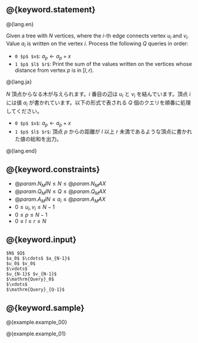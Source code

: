 ## @{keyword.statement}

@{lang.en}

Given a tree with $N$ vertices, where the $i$-th edge connects vertex $u_i$ and $v_i$. Value $a_i$ is written on the vertex $i$. Process the following $Q$ queries in order:

- `0 $p$ $x$`: $a_p \leftarrow a_p+x$
- `1 $p$ $l$ $r$`: Print the sum of the values written on the vertices whose distance from vertex $p$ is in $[l,r)$.

@{lang.ja}

$N$ 頂点からなる木が与えられます。$i$ 番目の辺は $u_i$ と $v_i$ を結んでいます。頂点 $i$ には値 $a_i$ が書かれています。以下の形式で表される $Q$ 個のクエリを順番に処理してください。

- `0 $p$ $x$`: $a_p \leftarrow a_p+x$
- `1 $p$ $l$ $r$`: 頂点 $p$ からの距離が $l$ 以上 $r$ 未満であるような頂点に書かれた値の総和を出力。

@{lang.end}

## @{keyword.constraints}

- $@{param.N_MIN} \leq N \leq @{param.N_MAX}$
- $@{param.Q_MIN} \leq Q \leq @{param.Q_MAX}$
- $@{param.A_MIN} \leq a_i \leq @{param.A_MAX}$
- $0 \leq u_i, v_i \leq N-1$
- $0 \leq p \leq N-1$
- $0 \leq l \leq r \leq N$

## @{keyword.input}

~~~
$N$ $Q$
$a_0$ $\cdots$ $a_{N-1}$
$u_0$ $v_0$
$\vdots$
$u_{N-1}$ $v_{N-1}$
$\mathrm{Query}_0$
$\vdots$
$\mathrm{Query}_{Q-1}$
~~~

## @{keyword.sample}

@{example.example_00}

@{example.example_01}
